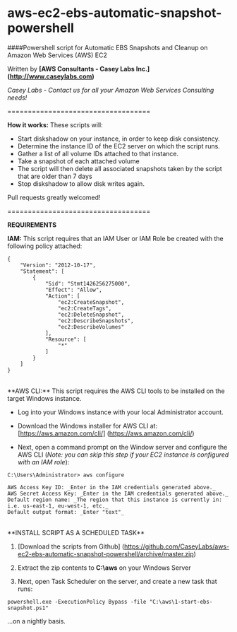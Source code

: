 aws-ec2-ebs-automatic-snapshot-powershell
===================================

####Powershell script for Automatic EBS Snapshots and Cleanup on Amazon Web Services (AWS) EC2

Written by **[AWS Consultants - Casey Labs Inc.] (http://www.caseylabs.com)**

*Casey Labs - Contact us for all your Amazon Web Services Consulting needs!*

===================================

**How it works:**
These scripts will:
- Start diskshadow on your instance, in order to keep disk consistency.
- Determine the instance ID of the EC2 server on which the script runs.
- Gather a list of all volume IDs attached to that instance.
- Take a snapshot of each attached volume
- The script will then delete all associated snapshots taken by the script that are older than 7 days
- Stop diskshadow to allow disk writes again.


Pull requests greatly welcomed!

===================================

**REQUIREMENTS**

**IAM:** This script requires that an IAM User or IAM Role be created with the following policy attached:

```
{
    "Version": "2012-10-17",
    "Statement": [
        {
            "Sid": "Stmt1426256275000",
            "Effect": "Allow",
            "Action": [
                "ec2:CreateSnapshot",
                "ec2:CreateTags",
                "ec2:DeleteSnapshot",
                "ec2:DescribeSnapshots",
                "ec2:DescribeVolumes"
            ],
            "Resource": [
                "*"
            ]
        }
    ]
}
```
<br />
**AWS CLI:** This script requires the AWS CLI tools to be installed on the target Windows instance.  

- Log into your Windows instance with your local Administrator account.

- Download the Windows installer for AWS CLI at: [https://aws.amazon.com/cli/] (https://aws.amazon.com/cli/)

- Next, open a command prompt on the Window server and configure the AWS CLI (_Note: you can skip this step if your EC2 instance is configured with an IAM role_):   

```
C:\Users\Administrator> aws configure

AWS Access Key ID: _Enter in the IAM credentials generated above._
AWS Secret Access Key: _Enter in the IAM credentials generated above._
Default region name: _The region that this instance is currently in: i.e. us-east-1, eu-west-1, etc._
Default output format: _Enter "text"_
```

<br />
**INSTALL SCRIPT AS A SCHEDULED TASK**

1) [Download the scripts from Github] (https://github.com/CaseyLabs/aws-ec2-ebs-automatic-snapshot-powershell/archive/master.zip)

2) Extract the zip contents to **C:\aws** on your Windows Server

3) Next, open Task Scheduler on the server, and create a new task that runs:
```
powershell.exe -ExecutionPolicy Bypass -file "C:\aws\1-start-ebs-snapshot.ps1"
```
...on a nightly basis.
